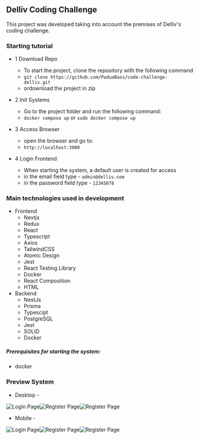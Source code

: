 ## Delliv Coding Challenge

This project was developed taking into account the premises of Delliv's coding challenge.

### Starting tutorial

* 1 Download Repo

  * To start the project, clone the repository with the following command
  * `git clone https://github.com/PaduaBass/code-challenge-delliv.git`
  * ordownload the project in zip
* 2 Init Systems

  * Go to the project folder and run the following command:
  * `docker compose up` or `sudo docker compose up`
* 3 Access Browser

  * open the browser and go to:
  * `http://localhost:3000`
* 4 Login Frontend

  * When starting the system, a default user is created for access
  * in the email field type - `admin@delliv.com`
  * in the password field type - `12345678`

### Main technologies used in development

* Frontend
  * Nextjs
  * Redux
  * React
  * Typescript
  * Axios
  * TailwindCSS
  * Atomic Design
  * Jest
  * React Testing Library
  * Docker
  * React Composition
  * HTML
* Backend
  * NestJs
  * Prisma
  * Typescipt
  * PostgreSQL
  * Jest
  * SOLID
  * Docker

##### Prerequisites for starting the system:

* docker


### Preview System

* Desktop - 
<div style="display: flex; ">
  <img href="https://drive.google.com/uc?export=download&id=1skmmhVUpEgazK14yVA31FhpnnnCKbs" with="300" title="Login Page">
  <img href="https://drive.google.com/uc?export=download&id=1tcEtAx8knhWy-FBn7nzaMYswM62MDAiK" with="300" title="Register Page">
  <img href="https://drive.google.com/uc?export=download&id=102RbLwZ4FdU10OAhaJHrEjFx2udLCVpi" with="300" title="Register Page">
</div>

* Mobile -

<div style="display: flex; ">
  <img href="https://drive.google.com/uc?export=download&id=1nq2_3lXy0s2K31rM4BfrldR1j7dTF1Od" with="300" title="Login Page">
  <img href="https://drive.google.com/uc?export=download&id=1tb8YwwbcvFtAndn5dsP2VlW0_MRJP2Hc" with="300" title="Register Page">
  <img href="https://drive.google.com/uc?export=download&id=1PvFOFyIrwoTpYAXpz-OnVOsPDW3439o5" with="300" title="Register Page">
</div>